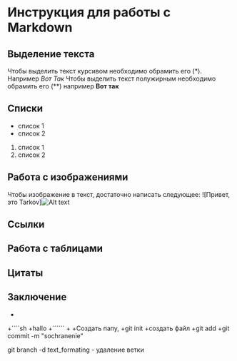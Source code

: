 # Инструкция для работы с Markdown

## Выделение текста

Чтобы выделить текст курсивом необходимо обрамить его (*). Например *Вот Так*
Чтобы выделить текст полужирным необходимо обрамить его (**) например **Вот так**

## Списки

* список 1
* список 2
1. список 1
2. список 2

## Работа с изображениями

Чтобы изображение в текст, достаточно написать следующее:
![Привет, это Tarkov]![Alt text](%D1%82%D1%80%D0%BA%D0%B2-2.jpg)

## Ссылки

## Работа с таблицами

## Цитаты

## Заключение


+
+````sh
+hallo
+``````
+
+Создать папу, 
+git init
+создать файл
+git add <file>
+git commit -m "sochranenie"

git branch -d text_formating - удаление ветки
